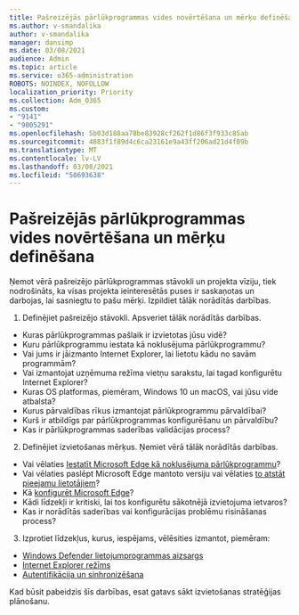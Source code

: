 ```yaml
---
title: Pašreizējās pārlūkprogrammas vides novērtēšana un mērķu definēšana
ms.author: v-smandalika
author: v-smandalika
manager: dansimp
ms.date: 03/08/2021
audience: Admin
ms.topic: article
ms.service: o365-administration
ROBOTS: NOINDEX, NOFOLLOW
localization_priority: Priority
ms.collection: Adm_O365
ms.custom:
- "9141"
- "9005291"
ms.openlocfilehash: 5b03d188aa78be83928cf262f1d86f3f933c85ab
ms.sourcegitcommit: 4883f1f89d4c6ca23161e9a43ff206ad21d4f09b
ms.translationtype: MT
ms.contentlocale: lv-LV
ms.lasthandoff: 03/08/2021
ms.locfileid: "50693638"
---
```

# <a name="evaluate-your-existing-browser-environment-and-define-goals"></a>Pašreizējās pārlūkprogrammas vides novērtēšana un mērķu definēšana

Ņemot vērā pašreizējo pārlūkprogrammas stāvokli un projekta vīziju, tiek nodrošināts, ka visas projekta ieinteresētās puses ir saskaņotas un darbojas, lai sasniegtu to pašu mērķi. Izpildiet tālāk norādītās darbības.

1. Definējiet pašreizējo stāvokli. Apsveriet tālāk norādītās darbības.
- Kuras pārlūkprogrammas pašlaik ir izvietotas jūsu vidē?
- Kuru pārlūkprogrammu iestata kā noklusējuma pārlūkprogrammu?
- Vai jums ir jāizmanto Internet Explorer, lai lietotu kādu no savām programmām?
- Vai izmantojat uzņēmuma režīma vietņu sarakstu, lai tagad konfigurētu Internet Explorer?
- Kuras OS platformas, piemēram, Windows 10 un macOS, vai jūsu vide atbalsta?
- Kurus pārvaldības rīkus izmantojat pārlūkprogrammu pārvaldībai?
- Kurš ir atbildīgs par pārlūkprogrammas konfigurēšanu un pārvaldību?
- Kas ir pārlūkprogrammas saderības validācijas process?
2. Definējiet izvietošanas mērķus. Ņemiet vērā tālāk norādītās darbības.
- Vai vēlaties [Iestatīt Microsoft Edge kā noklusējuma pārlūkprogrammu](https://docs.microsoft.com/DeployEdge/edge-default-browser)?
- Vai vēlaties paslēpt Microsoft Edge mantoto versiju vai vēlaties [to atstāt pieejamu lietotājiem](https://docs.microsoft.com/DeployEdge/microsoft-edge-sysupdate-access-old-edge)?
- Kā [konfigurēt Microsoft Edge](https://docs.microsoft.com/DeployEdge/configure-microsoft-edge)?
- Kādi līdzekļi ir kritiski, lai tos konfigurētu sākotnējā izvietojuma ietvaros?
- Kas ir norādītās saderības vai konfigurācijas problēmu risināšanas process?
3. Izprotiet līdzekļus, kurus, iespējams, vēlēsities izmantot, piemēram:
- [Windows Defender lietojumprogrammas aizsargs](https://docs.microsoft.com/windows/security/threat-protection/microsoft-defender-application-guard/reqs-md-app-guard)
- [Internet Explorer režīms](https://docs.microsoft.com/DeployEdge/edge-ie-mode)
- [Autentifikācija un sinhronizēšana](https://docs.microsoft.com/DeployEdge/microsoft-edge-security-identity)

Kad būsit pabeidzis šīs darbības, esat gatavs sākt izvietošanas stratēģijas plānošanu.
